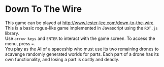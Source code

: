 # Down To The Wire
This game can be played at http://www.lester-lee.com/down-to-the-wire.   
This is a basic rogue-like game implemented in Javascript using the `ROT.js` library.   
Use `arrow keys` and `ENTER` to interact with the game screen. To access the menu, press `=`.   
You play as the AI of a spaceship who must use its two remaining drones to scavenge randomly generated worlds for parts. Each part of a drone has its own functionality, and losing a part is costly and deadly.
